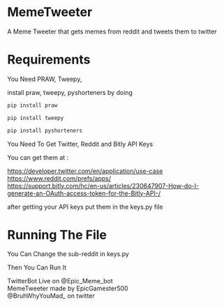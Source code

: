 # MemeTweeter
A Meme Tweeter that gets memes from reddit and tweets them to twitter

# Requirements
You Need PRAW, Tweepy, 

 install praw, tweepy, pyshorteners by doing

```bash
pip install praw
```

```bash
pip install tweepy
```

```bash
pip install pyshorteners
```


You Need To Get Twitter, Reddit and Bitly API Keys

You can get them at :

https://developer.twitter.com/en/application/use-case<br />
https://www.reddit.com/prefs/apps/<br />
https://support.bitly.com/hc/en-us/articles/230647907-How-do-I-generate-an-OAuth-access-token-for-the-Bitly-API-/<br />

after getting your API keys put them in the keys.py file

# Running The File
You Can Change the sub-reddit in keys.py

Then You Can Run It

TwitterBot Live on @Epic_Meme_bot <br />
MemeTweeter made by EpicGamester500 <br />
@BruhWhyYouMad_ on twitter <br />
